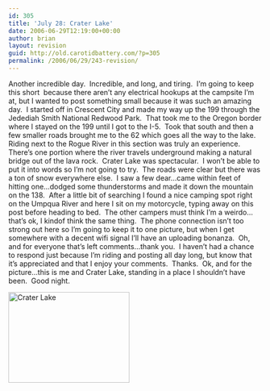 ```yaml
---
id: 305
title: 'July 28: Crater Lake'
date: 2006-06-29T12:19:00+00:00
author: brian
layout: revision
guid: http://old.carotidbattery.com/?p=305
permalink: /2006/06/29/243-revision/
---
```

 <p>Another incredible day.  Incredible, and long, and tiring.  I&#8217;m going to keep this short  because there aren&#8217;t any electrical hookups at the campsite I&#8217;m at, but I wanted to post something small because it was such an amazing day.  I started off in Crescent City and made my way up the 199 through the Jedediah Smith National Redwood Park.  That took me to the Oregon border where I stayed on the 199 until I got to the I-5.  Took that south and then a few smaller roads brought me to the 62 which goes all the way to the lake.  Riding next to the Rogue River in this section was truly an experience.  There&#8217;s one portion where the river travels underground making a natural bridge out of the lava rock.  Crater Lake was spectacular.  I won&#8217;t be able to put it into words so I&#8217;m not going to try.  The roads were clear but there was a ton of snow everywhere else.  I saw a few dear&#8230;came within feet of hitting one&#8230;dodged some thunderstorms and made it down the mountain on the 138.  After a little bit of searching I found a nice camping spot right on the Umpqua River and here I sit on my motorcycle, typing away on this post before heading to bed.  The other campers must think I&#8217;m a weirdo&#8230;that&#8217;s ok, I kindof think the same thing.  The phone connection isn&#8217;t too strong out here so I&#8217;m going to keep it to one picture, but when I get somewhere with a decent wifi signal I&#8217;ll have an uploading bonanza.  Oh, and for everyone that&#8217;s left comments&#8230;thank you.  I haven&#8217;t had a chance to respond just because I&#8217;m riding and posting all day long, but know that it&#8217;s appreciated and that I enjoy your comments.  Thanks.  Ok, and for the picture&#8230;this is me and Crater Lake, standing in a place I shouldn&#8217;t have been.  Good night.</p> <a title="Photo Sharing" href="http://www.flickr.com/photos/64293054@N00/177494392/"><img alt="Crater Lake" src="http://static.flickr.com/48/177494392_9093540102.jpg" height="180" width="240" /></a>